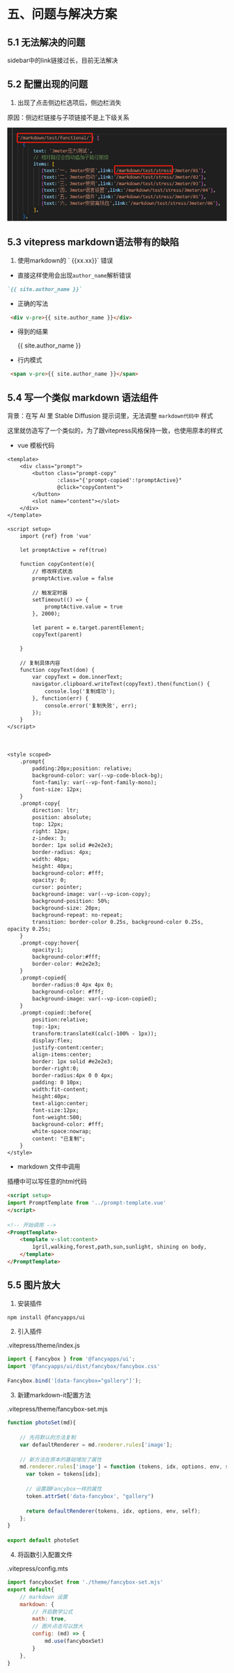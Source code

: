 # 五、问题与解决方案

## 5.1 无法解决的问题

sidebar中的link链接过长，目前无法解决

## 5.2 配置出现的问题

1. 出现了点击侧边栏选项后，侧边栏消失

原因：侧边栏链接与子项链接不是上下级关系

![](/other/document/vitepress/001.png)


## 5.3 vitepress markdown语法带有的缺陷

1. 使用markdown的 <span v-pre>\` {{xx.xx}}\` </span> 错误

- 直接这样使用会出现`author_name`解析错误

```md
`{{ site.author_name }}`
```

- 正确的写法

```html
 <div v-pre>{{ site.author_name }}</div>
```

- 得到的结果

    <div v-pre>{{ site.author_name }}</div>

- 行内模式

```html
 <span v-pre>{{ site.author_name }}</span>
```


## 5.4 写一个类似 markdown 语法组件

背景：在写 AI 里 Stable Diffusion 提示词里，无法调整 `markdown代码中` 样式

这里就仿造写了一个类似的，为了跟vitepress风格保持一致，也使用原本的样式

- vue 模板代码

```vue
<template>
    <div class="prompt">
        <button class="prompt-copy" 
                :class="{'prompt-copied':!promptActive}"  
                @click="copyContent">
        </button>
        <slot name="content"></slot>
    </div>
</template>

<script setup>
    import {ref} from 'vue'

    let promptActive = ref(true)

    function copyContent(e){
        // 修改样式状态
        promptActive.value = false
        
        // 触发定时器
        setTimeout(() => {
            promptActive.value = true
        }, 2000);

        let parent = e.target.parentElement;
        copyText(parent)
       
    }

    // 复制具体内容
    function copyText(dom) {
        var copyText = dom.innerText;
        navigator.clipboard.writeText(copyText).then(function() {
            console.log('复制成功');
        }, function(err) {
            console.error('复制失败', err);
        });
    }
</script>



<style scoped>
    .prompt{
        padding:20px;position: relative;
        background-color: var(--vp-code-block-bg);
        font-family: var(--vp-font-family-mono);
        font-size: 12px;
    }
    .prompt-copy{
        direction: ltr;
        position: absolute;
        top: 12px;
        right: 12px;
        z-index: 3;
        border: 1px solid #e2e2e3;
        border-radius: 4px;
        width: 40px;
        height: 40px;
        background-color: #fff;
        opacity: 0;
        cursor: pointer;
        background-image: var(--vp-icon-copy);
        background-position: 50%;
        background-size: 20px;
        background-repeat: no-repeat;
        transition: border-color 0.25s, background-color 0.25s, opacity 0.25s;
    }
    .prompt-copy:hover{
        opacity:1;
        background-color:#fff;
        border-color: #e2e2e3;
    }
    .prompt-copied{
        border-radius:0 4px 4px 0;
        background-color: #fff;
        background-image: var(--vp-icon-copied);
    }
    .prompt-copied::before{
        position:relative;
        top:-1px;
        transform:translateX(calc(-100% - 1px));
        display:flex;
        justify-content:center;
        align-items:center;
        border: 1px solid #e2e2e3;
        border-right:0;
        border-radius:4px 0 0 4px;
        padding: 0 10px;
        width:fit-content;
        height:40px;
        text-align:center;
        font-size:12px;
        font-weight:500;
        background-color: #fff;
        white-space:nowrap;
        content: "已复制";
    }
</style>
```

- markdown 文件中调用

插槽中可以写任意的html代码

```md
<script setup>
import PromptTemplate from '../prompt-template.vue'
</script>

<!-- 开始调用 -->
<PromptTemplate>
    <template v-slot:content>
        1gril,walking,forest,path,sun,sunlight, shining on body,
    </template>
</PromptTemplate>
```


## 5.5 图片放大

1. 安装插件

```
npm install @fancyapps/ui
```

2. 引入插件

.vitepress/theme/index.js

```js
import { Fancybox } from '@fancyapps/ui';
import '@fancyapps/ui/dist/fancybox/fancybox.css'

Fancybox.bind('[data-fancybox="gallery"]');
```


3. 新建markdown-it配置方法

.vitepress/theme/fancybox-set.mjs

```js
function photoSet(md){

    // 先将默认的方法复制
    var defaultRenderer = md.renderer.rules['image'];

    // 新方法在原本的基础增加了属性
    md.renderer.rules['image'] = function (tokens, idx, options, env, self) {
      var token = tokens[idx];
     
      // 设置跟Fancybox一样的属性
      token.attrSet('data-fancybox', "gallery")
      
      return defaultRenderer(tokens, idx, options, env, self);
    };
}

export default photoSet
```

4. 将函数引入配置文件

.vitepress/config.mts

```js
import fancyboxSet from './theme/fancybox-set.mjs'
export default{
    // markdown 设置
    markdown: {
        // 开启数学公式
        math: true,
        // 图片点击可以放大
        config: (md) => {
            md.use(fancyboxSet)
        }
    },
}
```



